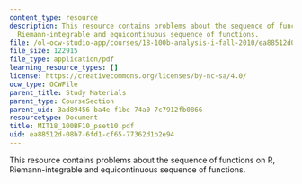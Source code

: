 ```yaml
---
content_type: resource
description: This resource contains problems about the sequence of functions on R,
  Riemann-integrable and equicontinuous sequence of functions.
file: /ol-ocw-studio-app/courses/18-100b-analysis-i-fall-2010/ea88512d08b76fd1cf6577362d1b2e94_MIT18_100BF10_pset10.pdf
file_size: 122915
file_type: application/pdf
learning_resource_types: []
license: https://creativecommons.org/licenses/by-nc-sa/4.0/
ocw_type: OCWFile
parent_title: Study Materials
parent_type: CourseSection
parent_uid: 3ad89456-ba4e-f1be-74a0-7c7912fb0866
resourcetype: Document
title: MIT18_100BF10_pset10.pdf
uid: ea88512d-08b7-6fd1-cf65-77362d1b2e94
---
```

This resource contains problems about the sequence of functions on R, Riemann-integrable and equicontinuous sequence of functions.